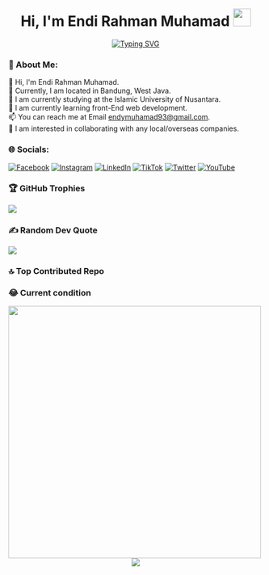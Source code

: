<h1 align="center"><b>Hi, I'm Endi Rahman Muhamad</b> <img src="https://media.giphy.com/media/hvRJCLFzcasrR4ia7z/giphy.gif" width="35"></h1>

<p align="center"><a href="https://git.io/typing-svg"><img src="https://readme-typing-svg.herokuapp.com?font=Fira+Code&pause=1000&center=true&vCenter=true&width=700&lines=Informatic+Engineering+;Student+at+Islamic+Nusantara+University" alt="Typing SVG" /></a></p>


### 💫 About Me:

👋 Hi, I'm Endi Rahman Muhamad. <br />
🏡 Currently, I am located in Bandung, West Java. <br />
🏫 I am currently studying at the Islamic University of Nusantara. <br />
🌱 I am currently learning front-End web development. <br />
📫 You can reach me at Email endymuhamad93@gmail.com. <br />
💞️ I am interested in collaborating with any local/overseas companies. <br />

### 🌐 Socials:

[![Facebook](https://img.shields.io/badge/Facebook-%231877F2.svg?logo=Facebook&logoColor=white)](https://web.facebook.com/endy.rahman.muhamad) [![Instagram](https://img.shields.io/badge/Instagram-%23E4405F.svg?logo=Instagram&logoColor=white)](https://www.instagram.com/endymhmd_/) [![LinkedIn](https://img.shields.io/badge/LinkedIn-%230077B5.svg?logo=linkedin&logoColor=white)]([https://linkedin.com/in/https://www.linkedin.com/in/rifqi-munawar-055251270/](https://www.linkedin.com/in/endy-rahman-muhamad-9b1416262/)) [![TikTok](https://img.shields.io/badge/TikTok-%23000000.svg?logo=TikTok&logoColor=white)](https://tiktok.com/@rifqi_munawar) [![Twitter](https://img.shields.io/badge/Twitter-%231DA1F2.svg?logo=Twitter&logoColor=white)](https://twitter.com/rifqi_munawar47) [![YouTube](https://img.shields.io/badge/YouTube-%23FF0000.svg?logo=YouTube&logoColor=white)](https://youtube.com/@@RifqiMunawar)

<!--
# 💻 Tech Stack:
![PHP](https://img.shields.io/badge/php-%23777BB4.svg?style=for-the-badge&logo=php&logoColor=white) ![JavaScript](https://img.shields.io/badge/javascript-%23323330.svg?style=for-the-badge&logo=javascript&logoColor=%23F7DF1E) ![HTML5](https://img.shields.io/badge/html5-%23E34F26.svg?style=for-the-badge&logo=html5&logoColor=white) ![CSS3](https://img.shields.io/badge/css3-%231572B6.svg?style=for-the-badge&logo=css3&logoColor=white) ![Laravel](https://img.shields.io/badge/laravel-%23FF2D20.svg?style=for-the-badge&logo=laravel&logoColor=white) ![Adobe Photoshop](https://img.shields.io/badge/adobephotoshop-%2331A8FF.svg?style=for-the-badge&logo=adobephotoshop&logoColor=white) ![Adobe Premiere Pro](https://img.shields.io/badge/Adobe%20Premiere%20Pro-9999FF.svg?style=for-the-badge&logo=Adobe%20Premiere%20Pro&logoColor=white)
-->

<!--### 📊 GitHub Stats:

![](https://github-readme-stats.vercel.app/api?username=endy937&theme=radical&hide_border=true&include_all_commits=false&count_private=false)<br/>
![](https://github-readme-streak-stats.herokuapp.com/?user=endy937&theme=radical&hide_border=true)<br/>
![](https://github-readme-stats.vercel.app/api/top-langs/?username=endy937&theme=radical&hide_border=true&include_all_commits=false&count_private=false&layout=compact) -->

### 🏆 GitHub Trophies

![](https://github-profile-trophy.vercel.app/?username=endy937&theme=radical&no-frame=false&no-bg=true&margin-w=4)

<!--
### 🐦 Latest Tweet
[![](https://gtce.itsvg.in/api?username=rifqi_munawar47)](https://github.com/VishwaGauravIn/github-twitter-card-embed)
-->

### ✍️ Random Dev Quote

![](https://quotes-github-readme.vercel.app/api?type=horizontal&theme=radical)

### 🔝 Top Contributed Repo

### 😂 Current condition
<img src="https://raw.githubusercontent.com/TheDudeThatCode/TheDudeThatCode/master/Assets/Developer.gif" width="500px"/>

<div align="center">
  <img src="https://profile-counter.glitch.me/rifqimunawar/count.svg?"  />
</div>

<!-- <img src="https://raw.githubusercontent.com/rifqimunawar/rifqimunawar/output/snake.svg" alt="Snake animation" /> -->
